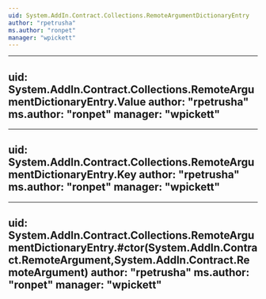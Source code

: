 ```yaml
---
uid: System.AddIn.Contract.Collections.RemoteArgumentDictionaryEntry
author: "rpetrusha"
ms.author: "ronpet"
manager: "wpickett"
---
```


---
uid: System.AddIn.Contract.Collections.RemoteArgumentDictionaryEntry.Value
author: "rpetrusha"
ms.author: "ronpet"
manager: "wpickett"
---

---
uid: System.AddIn.Contract.Collections.RemoteArgumentDictionaryEntry.Key
author: "rpetrusha"
ms.author: "ronpet"
manager: "wpickett"
---

---
uid: System.AddIn.Contract.Collections.RemoteArgumentDictionaryEntry.#ctor(System.AddIn.Contract.RemoteArgument,System.AddIn.Contract.RemoteArgument)
author: "rpetrusha"
ms.author: "ronpet"
manager: "wpickett"
---
